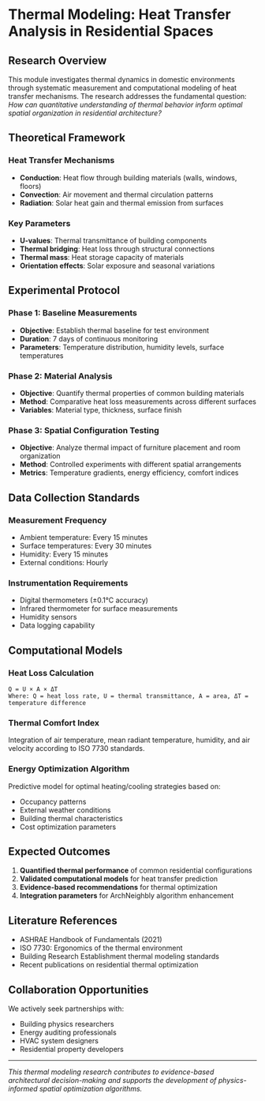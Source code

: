 # Thermal Modeling: Heat Transfer Analysis in Residential Spaces

## Research Overview

This module investigates thermal dynamics in domestic environments through systematic measurement and computational modeling of heat transfer mechanisms. The research addresses the fundamental question: *How can quantitative understanding of thermal behavior inform optimal spatial organization in residential architecture?*

## Theoretical Framework

### Heat Transfer Mechanisms
- **Conduction**: Heat flow through building materials (walls, windows, floors)
- **Convection**: Air movement and thermal circulation patterns
- **Radiation**: Solar heat gain and thermal emission from surfaces

### Key Parameters
- **U-values**: Thermal transmittance of building components
- **Thermal bridging**: Heat loss through structural connections
- **Thermal mass**: Heat storage capacity of materials
- **Orientation effects**: Solar exposure and seasonal variations

## Experimental Protocol

### Phase 1: Baseline Measurements
- **Objective**: Establish thermal baseline for test environment
- **Duration**: 7 days of continuous monitoring
- **Parameters**: Temperature distribution, humidity levels, surface temperatures

### Phase 2: Material Analysis
- **Objective**: Quantify thermal properties of common building materials
- **Method**: Comparative heat loss measurements across different surfaces
- **Variables**: Material type, thickness, surface finish

### Phase 3: Spatial Configuration Testing
- **Objective**: Analyze thermal impact of furniture placement and room organization
- **Method**: Controlled experiments with different spatial arrangements
- **Metrics**: Temperature gradients, energy efficiency, comfort indices

## Data Collection Standards

### Measurement Frequency
- Ambient temperature: Every 15 minutes
- Surface temperatures: Every 30 minutes  
- Humidity: Every 15 minutes
- External conditions: Hourly

### Instrumentation Requirements
- Digital thermometers (±0.1°C accuracy)
- Infrared thermometer for surface measurements
- Humidity sensors
- Data logging capability

## Computational Models

### Heat Loss Calculation
```
Q = U × A × ΔT
Where: Q = heat loss rate, U = thermal transmittance, A = area, ΔT = temperature difference
```

### Thermal Comfort Index
Integration of air temperature, mean radiant temperature, humidity, and air velocity according to ISO 7730 standards.

### Energy Optimization Algorithm
Predictive model for optimal heating/cooling strategies based on:
- Occupancy patterns
- External weather conditions  
- Building thermal characteristics
- Cost optimization parameters

## Expected Outcomes

1. **Quantified thermal performance** of common residential configurations
2. **Validated computational models** for heat transfer prediction
3. **Evidence-based recommendations** for thermal optimization
4. **Integration parameters** for ArchNeighbly algorithm enhancement

## Literature References

- ASHRAE Handbook of Fundamentals (2021)
- ISO 7730: Ergonomics of the thermal environment
- Building Research Establishment thermal modeling standards
- Recent publications on residential thermal optimization

## Collaboration Opportunities

We actively seek partnerships with:
- Building physics researchers
- Energy auditing professionals  
- HVAC system designers
- Residential property developers

---

*This thermal modeling research contributes to evidence-based architectural decision-making and supports the development of physics-informed spatial optimization algorithms.*
